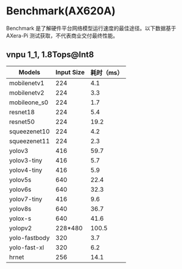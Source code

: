 # Benchmark(AX620A)

Benchmark 是了解硬件平台网络模型运行速度的最佳途径。以下数据基于 AXera-Pi 测试获取，不代表商业交付最终性能。

## vnpu 1_1, 1.8Tops@Int8
| Models       | Input Size | 耗时（ms） |
| ------------ | ---------- | ---------- |
| mobilenetv1  | 224        | 4.1        |
| mobilenetv2  | 224        | 3.3        |
| mobileone_s0 | 224        | 1.7        |
| resnet18     | 224        | 5.4        |
| resnet50     | 224        | 19.2       |
| squeezenet10 | 224        | 4.2        |
| squeezenet11 | 224        | 2.3        |
| yolov3       | 416        | 59.7       |
| yolov3-tiny  | 416        | 5.7        |
| yolov4-tiny  | 416        | 5.9        |
| yolov5s      | 640        | 22.4       |
| yolov6s      | 640        | 32.3       |
| yolov7-tiny  | 416        | 9.6        |
| yolov8s      | 640        | 36.7       |
| yolox-s      | 640        | 41.6       |
| yolopv2      | 228*480    | 100.5      |
| yolo-fastbody| 320        | 3.7        |
| yolo-fast-xl | 320        | 6.2        |
| hrnet        | 256        | 14.1       |
